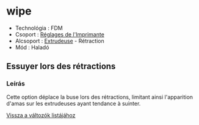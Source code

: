 # wipe

* Technológia : FDM
* Csoport : [Réglages de l'Imprimante](../printer_settings/printer_settings.md)
* Alcsoport : [Extrudeuse](../printer_settings/printer_settings.md#extrudeuse) - Rétraction
* Mód : Haladó

## Essuyer lors des rétractions

### Leírás

Cette option déplace la buse lors des rétractions, limitant ainsi l'apparition d'amas sur les extrudeuses ayant tendance à suinter.

[Vissza a változók listájához](variable_list.md)

